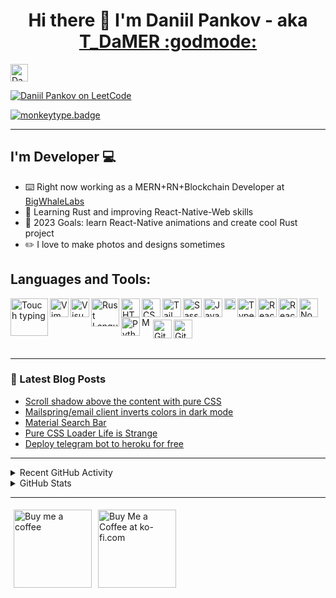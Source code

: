 <h1 align="center">Hi there 👋 I'm Daniil Pankov - aka <a href="https://taplink.cc/1_damer">T_DaMER :godmode:</a></h1> 


<!-- [![Website](https://img.shields.io/website?label=https://github.com/T-Damer/myPortfolio&style=for-the-badge&url=https%3A%2F%2Fhttps://github.com/T-Damer/myPortfolio)](https://github.com/T-Damer/myPortfolio) -->

<!-- <a href="https://stackoverflow.com/users/14385332/t-damer"><img src="https://stackoverflow.com/users/flair/14385332.png?theme=dark" width="208" height="58" alt="profile for T_DaMER at Stack Overflow, Q&amp;A for professional and enthusiast programmers" title="profile for T_DaMER at Stack Overflow, Q&amp;A for professional and enthusiast programmers"></a> -->

<!-- <a href="https://www.hackthebox.com/badge/image/1376915 -->

<a href="https://www.codewars.com/users/T_DaMER/"><img src="https://www.codewars.com/users/T_DaMER/badges/large" height="28px" alt="Daniil Pankov on Codewars" title="Daniil Pankov on Codewars"></a> 

<a href="https://leetcode.com/T-Damer/" ><img src="https://img.shields.io/badge/dynamic/json?style=for-the-badge&labelColor=black&color=%23ffa116&label=Solved&query=solved&url=https%3A%2F%2Fleetcode-badge.vercel.app%2Fapi%2Fusers%2FT-Damer&logo=leetcode&logoColor=yellow" alt="Daniil Pankov on LeetCode" title="Daniil Pankov on LeetCode" /> </a>

[![monkeytype.badge]](https://monkeytype.com/profile/t_damer)

---

## I'm Developer 💻

- ⌨️ Right now working as a MERN+RN+Blockchain Developer at [BigWhaleLabs](https://github.com/BigWhaleLabs)
- 🦀 Learning Rust and improving React-Native-Web skills
- 🏹 2023 Goals: learn React-Native animations and create cool Rust project
- ✏️ I love to make photos and designs sometimes

<!-- ## Contact me:
[<img style="margin: 5px" align="left" alt="T.DaM∑R | Discord" width="50px" src="https://user-images.githubusercontent.com/49658988/147961619-e55ef10b-ac9a-42e9-b0ea-eea37e5b6674.png" />][discord]
[<img style="margin: 5px" align="left" alt="T.DaM∑R | Twitter" width="50px" src="https://user-images.githubusercontent.com/49658988/147961429-6bf4debe-f7b7-4fc2-b5f6-34c1d72eada6.png" />][twitter]
[<img style="margin: 5px" align="left" alt="T.DaM∑R | LinkedIn" width="50px" src="https://user-images.githubusercontent.com/49658988/147961472-41726a08-9490-4b09-b36d-65ba477e66c8.png" />][linkedin]
[<img style="margin: 5px" align="left" alt="T.DaM∑R | Instagram" width="50px" src="https://user-images.githubusercontent.com/49658988/147961566-4a14ac13-a434-4ee6-ba95-9c0305677847.png" />][instagram
 -->

## Languages and Tools:

[<img align="left" alt="Touch typing" width="60px" src="https://user-images.githubusercontent.com/49658988/187408876-981ba985-60dd-4b36-bdb9-0a1138c5c0c1.png" />][thisrepo]
[<img align="left" alt="Vim" width="30px" src="https://user-images.githubusercontent.com/49658988/169137953-8458d8ca-8211-4a9f-a524-7e83c9376ae6.png" />][thisrepo]
[<img align="left" alt="Visual Studio Code" width="30px" src="https://user-images.githubusercontent.com/49658988/147962349-8f85d228-bbbb-4378-859c-19bd8d554165.png" />][thisrepo]
[<img align="left" alt="Rust Language" width="45px" src="https://user-images.githubusercontent.com/49658988/185892420-e7fa3a3a-8791-492a-9877-777b3a6b96c6.png" />][thisrepo]
[<img align="left" alt="HTML5" width="30px" src="https://user-images.githubusercontent.com/49658988/147962335-97f9f47e-9082-433c-8650-deac50c2dc08.png" />][thisrepo]
[<img align="left" alt="CSS3" width="30px" src="https://user-images.githubusercontent.com/49658988/147962309-c3100993-c758-46bb-9518-c353cf4fab47.png" />][thisrepo]
[<img align="left" alt="Tailwind" width="30px" src="https://user-images.githubusercontent.com/49658988/147962285-81f7664a-ccf9-4c1d-89d3-aaa83cac8e1f.png" />][thisrepo]
[<img align="left" alt="Sass" width="30px" src="https://user-images.githubusercontent.com/49658988/147962249-7bac51c8-061b-4248-94ce-29bb54d1e7e7.png" />][thisrepo]
[<img align="left" alt="JavaScript" width="30px" src="https://user-images.githubusercontent.com/49658988/147962219-24c88371-8fe3-4ae7-b367-553f429696bc.png" />][thisrepo]
[<img align="left" alt="Solidity" width="18px" src="https://user-images.githubusercontent.com/49658988/184941161-0dc38e45-ac8b-49c7-a634-56d66a8fa023.png" />][thisrepo]
[<img align="left" alt="TypeScript" width="30px" src="https://user-images.githubusercontent.com/49658988/147963173-63c79011-f036-4cab-b640-8a3302977481.png" />][thisrepo]
[<img align="left" alt="React" width="30px" src="https://user-images.githubusercontent.com/49658988/147962186-03112f17-c3dc-419d-9e03-b8f946a7f259.png" />][thisrepo]
[<img align="left" alt="React-Native" width="30px" src="https://user-images.githubusercontent.com/49658988/214244540-812b9297-d2ba-4bc8-bc6a-3babd040a1fd.png" />][thisrepo]
[<img align="left" alt="Node.js" width="30px" src="https://user-images.githubusercontent.com/49658988/147962164-6c767b2d-ae62-4367-8432-5cf12c5da2c3.png" />][thisrepo]
[<img align="left" alt="Python" width="30px" src="https://user-images.githubusercontent.com/49658988/147962117-b3aa0885-26e3-4623-b97d-56a02ccbc6b0.png" />][thisrepo]
[<img align="left" alt="MongoDB" width="15px" src="https://user-images.githubusercontent.com/49658988/147962638-a8cf1459-370c-41a5-bc8f-3bb53fbec957.png" />][thisrepo]
<br />
<br />
[<img align="left" alt="Git" width="30px" src="https://user-images.githubusercontent.com/49658988/147962068-0df2df18-b71d-43ab-b493-eb68dd92976b.png" />][thisrepo]
[<img align="left" alt="GitHub" width="30px" src="https://user-images.githubusercontent.com/49658988/147961396-9758386d-92e0-4ee3-8903-9c6e3856f495.png"/>][thisrepo]

<br />
<br />

---

### 📕 Latest Blog Posts

<!-- BLOG-POST-LIST:START -->
- [Scroll shadow above the content with pure CSS](https://dev.to/tdamer/scroll-shadow-above-the-content-with-pure-css-41a3)
- [Mailspring/email client inverts colors in dark mode](https://dev.to/tdamer/mailspringemail-client-inverts-colors-in-dark-mode-1h4j)
- [Material Search Bar](https://dev.to/tdamer/material-search-bar-2l45)
- [Pure CSS Loader Life is Strange](https://dev.to/tdamer/pure-css-loader-life-is-strange-1bod)
- [Deploy telegram bot to heroku for free](https://dev.to/tdamer/deploy-telegram-bot-to-heroku-for-free-h67)
<!-- BLOG-POST-LIST:END -->

---

<details>
  <summary>Recent GitHub Activity</summary>
  
<!--RECENT_ACTIVITY:start-->
1. ⭐ Starred [t3-oss/create-t3-app](https://github.com/t3-oss/create-t3-app)<br>
2. ⭐ Starred [sudheerj/reactjs-interview-questions](https://github.com/sudheerj/reactjs-interview-questions)<br>
3. ⭐ Starred [BigWhaleLabs/bigwhalelabs](https://github.com/BigWhaleLabs/bigwhalelabs)<br>
4. ⬆️ Pushed 1 commit(s) to [T-Damer/yourCV](https://github.com/T-Damer/yourCV)<br>
5. ⭐ Starred [STJr/SRB2](https://github.com/STJr/SRB2)<br>
<!--RECENT_ACTIVITY:end-->

<!--RECENT_ACTIVITY:last_update-->
Last Updated: Tuesday, January 23rd, 2024, 1:30:18 PM
<!--RECENT_ACTIVITY:last_update_end-->

</details>

<details>
  <summary>GitHub Stats</summary>
  <img align="left" alt="T.DaM∑R's GitHub Stats" src="https://github-readme-stats.vercel.app/api?username=T-Damer&&show_icons=true&title_color=ffffff&icon_color=ffcc33&text_color=ffcc33&bg_color=151515" />
</details>

---

<a href='https://www.buymeacoffee.com/tdamer' target='_blank'><img width='125' src='https://user-images.githubusercontent.com/49658988/160226554-5b151b02-50d3-4889-b92c-189c608dcd0d.png' alt='Buy me a coffee' style="margin: 5px" align="left" /></a>

<a href='https://ko-fi.com/L4L27UGGE' target='_blank'><img width='125' src='https://user-images.githubusercontent.com/49658988/160226750-01f3ff68-7fce-47ec-9ff5-cec270029351.png' alt='Buy Me a Coffee at ko-fi.com' style="margin: 5px" align="left"/></a>


[website]: https://t-damer.github.io/myPortfolio/#/
[discord]: https://discord.com/users/287475060493516810
[twitter]: https://twitter.com/True_Damer
[instagram]: https://www.instagram.com/t_damer/
[linkedin]: https://linkedin.com/in/t-damer
[thisrepo]: https://github.com/T-Damer/
[monkeytype.badge]: https://img.shields.io/endpoint?style=for-the-badge&url=https%3A%2F%2Fmonkeytype-badge-vhd5lan7mmhz.runkit.sh?message=90wpm
